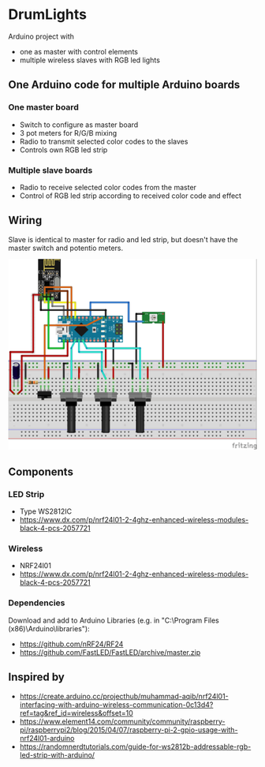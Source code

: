 # DrumLights
Arduino project with
* one as master with control elements
* multiple wireless slaves with RGB led lights

## One Arduino code for multiple Arduino boards

### One master board
* Switch to configure as master board
* 3 pot meters for R/G/B mixing
* Radio to transmit selected color codes to the slaves
* Controls own RGB led strip

### Multiple slave boards
* Radio to receive selected color codes from the master
* Control of RGB led strip according to received color code and effect

## Wiring
Slave is identical to master for radio and led strip, but doesn't have the master switch and potentio meters.

![Master Arduino](Wiring/wirings_bb.jpg)
	
## Components

### LED Strip
* Type WS2812IC 
* https://www.dx.com/p/nrf24l01-2-4ghz-enhanced-wireless-modules-black-4-pcs-2057721

### Wireless
* NRF24l01
* https://www.dx.com/p/nrf24l01-2-4ghz-enhanced-wireless-modules-black-4-pcs-2057721

### Dependencies
Download and add to Arduino Libraries (e.g. in "C:\Program Files (x86)\Arduino\libraries"):
* https://github.com/nRF24/RF24
* https://github.com/FastLED/FastLED/archive/master.zip

## Inspired by
* https://create.arduino.cc/projecthub/muhammad-aqib/nrf24l01-interfacing-with-arduino-wireless-communication-0c13d4?ref=tag&ref_id=wireless&offset=10
* https://www.element14.com/community/community/raspberry-pi/raspberrypi2/blog/2015/04/07/raspberry-pi-2-gpio-usage-with-nrf24l01-arduino
* https://randomnerdtutorials.com/guide-for-ws2812b-addressable-rgb-led-strip-with-arduino/
